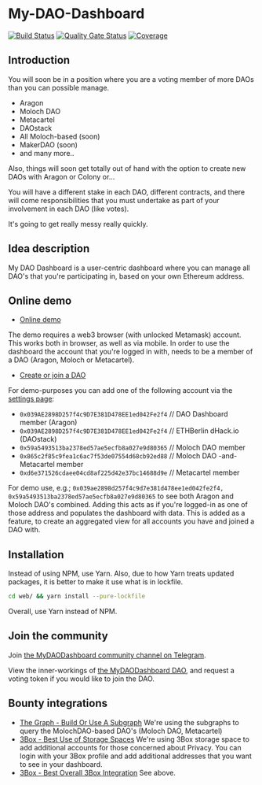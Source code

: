 # My-DAO-Dashboard

[![Build Status](https://travis-ci.org/my-dao-dashboard/My-DAO-Dashboard.svg?branch=master)](https://travis-ci.org/my-dao-dashboard/My-DAO-Dashboard)
[![Quality Gate Status](https://sonarcloud.io/api/project_badges/measure?project=my-dao-dashboard&metric=alert_status)](https://sonarcloud.io/dashboard?id=my-dao-dashboard)
[![Coverage](https://sonarcloud.io/api/project_badges/measure?project=my-dao-dashboard&metric=coverage)](https://sonarcloud.io/dashboard?id=my-dao-dashboard)

## Introduction

You will soon be in a position where you are a voting member of more DAOs than you can possible manage.

- Aragon
- Moloch DAO
- Metacartel
- DAOstack
- All Moloch-based (soon)
- MakerDAO (soon)
- and many more..

Also, things will soon get totally out of hand with the option to create new DAOs with Aragon or Colony or...

You will have a different stake in each DAO, different contracts, and there will come responsibilities that you must undertake as part of your involvement in each DAO (like votes).

It's going to get really messy really quickly.

## Idea description

My DAO Dashboard is a user-centric dashboard where you can manage all DAO's that you're participating in, based on your own Ethereum address.

## Online demo

- [Online demo](https://my-dao-dashboard.herokuapp.com/)

The demo requires a web3 browser (with unlocked Metamask) account. This works both in browser, as well as via mobile.
In order to use the dashboard the account that you're logged in with, needs to be a member of a DAO (Aragon, Moloch or Metacartel).

- [Create or join a DAO](https://mainnet.aragon.org/)

For demo-purposes you can add one of the following account via the [settings page](https://my-dao-dashboard.herokuapp.com/settings):

- `0x039AE2898D257f4c9D7E381D478EE1ed042Fe2f4` // DAO Dashboard member (Aragon)
- `0x039AE2898D257f4c9D7E381D478EE1ed042Fe2f4` // ETHBerlin dHack.io (DAOstack)
- `0x59a5493513ba2378ed57ae5ecfb8a027e9d80365` // Moloch DAO member
- `0x865c2f85c9fea1c6ac7f53de07554d68cb92ed88` // Moloch DAO -and- Metacartel member
- `0xd6e371526cdaee04cd8af225d42e37bc14688d9e` // Metacartel member

For demo use, e.g.; `0x039ae2898d257f4c9d7e381d478ee1ed042fe2f4, 0x59a5493513ba2378ed57ae5ecfb8a027e9d80365` to see both Aragon and Moloch DAO's combined.
Adding this acts as if you're logged-in as one of those address and populates the dashboard with data.
This is added as a feature, to create an aggregated view for all accounts you have and joined a DAO with.

## Installation

Instead of using NPM, use Yarn. Also, due to how Yarn treats updated packages, it is better to make it use what is in lockfile.
```bash
cd web/ && yarn install --pure-lockfile
``` 

Overall, use Yarn instead of NPM.

## Join the community

Join [the MyDAODashboard community channel on Telegram](https://t.me/mydaodashboard).

View the inner-workings of [the MyDAODashboard DAO](https://mainnet.aragon.org/#/mydaodashboard/), and request a voting token if you would like to join the DAO.

## Bounty integrations

- [The Graph - Build Or Use A Subgraph](https://github.com/ethberlinzwei/Bounties/issues/11)
  We're using the subgraphs to query the MolochDAO-based DAO's (Moloch DAO, Metacartel)
- [3Box - Best Use of Storage Spaces](https://github.com/ethberlinzwei/Bounties/issues/3)
  We're using 3Box storage space to add additional accounts for those concerned about Privacy. You can login with your 3Box profile and add additional addresses that you want to see in your dashboard.
- [3Box - Best Overall 3Box Integration](https://github.com/ethberlinzwei/Bounties/issues/1)
  See above.

